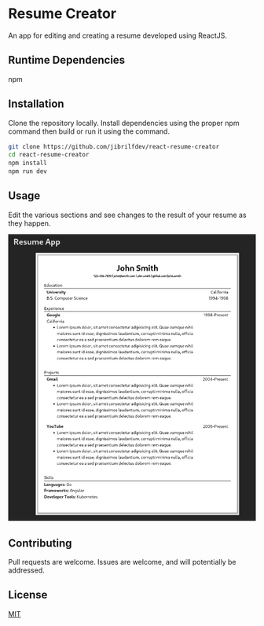 # Resume Creator

An app for editing and creating a resume developed using ReactJS.

## Runtime Dependencies
npm

## Installation

Clone the repository locally. Install dependencies using the proper npm command then build or run it using the command.

```bash
git clone https://github.com/jibrilfdev/react-resume-creator
cd react-resume-creator
npm install
npm run dev
```

## Usage

Edit the various sections and see changes to the result of your resume as they happen.

![Screenshot of resume generated using the app.](./screenshots/resumepreview.png)

## Contributing

Pull requests are welcome. Issues are welcome, and will potentially be addressed.

## License

[MIT](https://choosealicense.com/licenses/mit/)

